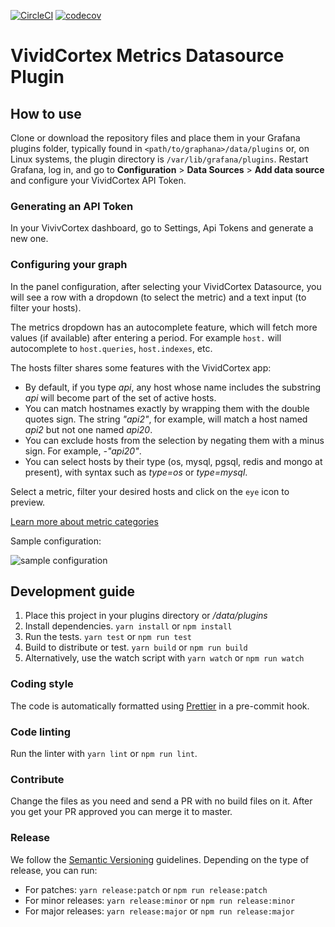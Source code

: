 [![CircleCI](https://circleci.com/gh/VividCortex/grafana-datasource/tree/master.svg?style=svg&circle-token=2d19ab43f02c9fffd9ac06fd3fe241b0bad2f214)](https://circleci.com/gh/VividCortex/grafana-datasource/tree/master)
[![codecov](https://codecov.io/gh/VividCortex/grafana-datasource/branch/develop/graph/badge.svg?token=GbWKRAvo3O)](https://codecov.io/gh/VividCortex/grafana-datasource)

# VividCortex Metrics Datasource Plugin

## How to use

Clone or download the repository files and place them in your Grafana plugins folder, typically found in `<path/to/graphana>/data/plugins` or, on Linux systems, the plugin directory is `/var/lib/grafana/plugins`.
Restart Grafana, log in, and go to **Configuration** > **Data Sources** > **Add data source** and configure your VividCortex API Token.

### Generating an API Token

In your VivivCortex dashboard, go to Settings, Api Tokens and generate a new one.

### Configuring your graph

In the panel configuration, after selecting your VividCortex Datasource, you will see a row with a dropdown (to select the metric) and a text input (to filter your hosts).

The metrics dropdown has an autocomplete feature, which will fetch more values (if available) after entering a period. For example `host.` will autocomplete to `host.queries`, `host.indexes`, etc.

The hosts filter shares some features with the VividCortex app:

* By default, if you type _api_, any host whose name includes the substring _api_ will become part of the set of active hosts.
* You can match hostnames exactly by wrapping them with the double quotes sign. The string _"api2"_, for example, will match a host named _api2_ but not one named _api20_.
* You can exclude hosts from the selection by negating them with a minus sign. For example, _-"api20"_.
* You can select hosts by their type (os, mysql, pgsql, redis and mongo at present), with syntax such as _type=os_ or _type=mysql_.

Select a metric, filter your desired hosts and click on the `eye` icon to preview.

[Learn more about metric categories](https://docs.vividcortex.com/general-reference/metric-categories/)

Sample configuration:

![sample configuration](https://user-images.githubusercontent.com/1069378/39949018-ec4c424c-554e-11e8-8927-181d94c4a100.png)

## Development guide

1.  Place this project in your plugins directory or _<grafana folder>/data/plugins_
2.  Install dependencies. `yarn install` or `npm install`
3.  Run the tests. `yarn test` or `npm run test`
4.  Build to distribute or test. `yarn build` or `npm run build`
5.  Alternatively, use the watch script with `yarn watch` or `npm run watch`

### Coding style

The code is automatically formatted using [Prettier](https://prettier.io/) in a pre-commit hook.

### Code linting

Run the linter with `yarn lint` or `npm run lint`.

### Contribute

Change the files as you need and send a PR with no build files on it. After you get your PR approved
you can merge it to master.

### Release

We follow the [Semantic Versioning](https://semver.org/) guidelines. Depending on the type of release,
you can run:

* For patches: `yarn release:patch` or `npm run release:patch`
* For minor releases: `yarn release:minor` or `npm run release:minor`
* For major releases: `yarn release:major` or `npm run release:major`
